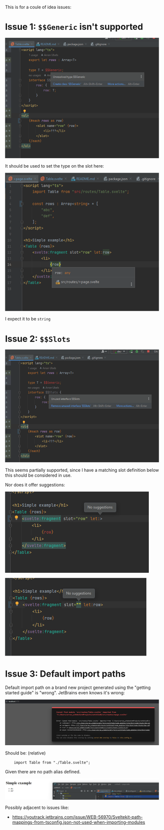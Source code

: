 This is for a coule of idea issues:

# Issue 1: `$$Generic` isn't supported

![img_1.png](img_1.png)

It should be used to set the type on the slot here:

![img_3.png](img_3.png)

I expect it to be `string`

# Issue 2: `$$Slots`

![img.png](img.png)

This seems partially supported, since I have a matching 
slot definition below this should be considered in use.

Nor does it offer suggestions:

![img_5.png](img_5.png)

![img_6.png](img_6.png)

# Issue 3: Default import paths

Default import path on a brand new project generated using the "getting started guide" is "wrong".
JetBrains even knows it's wrong:

![img_2.png](img_2.png)

Should be: (relative)

```
    import Table from "./Table.svelte";
```

Given there are no path alias defined.

![img_4.png](img_4.png)

Possibly adjacent to issues like:
* https://youtrack.jetbrains.com/issue/WEB-56970/Sveltekit-path-mappings-from-tsconfig.json-not-used-when-importing-modules

